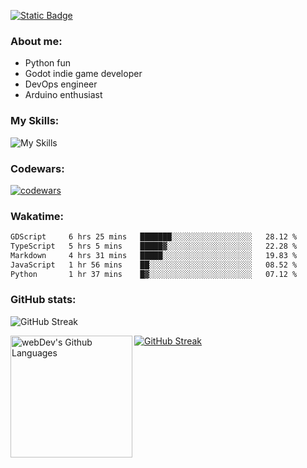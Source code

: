 [![Static Badge](https://img.shields.io/badge/Telegram-blue?style=flat&logo=telegram&link=https://t.me/sfkulagin)](https://t.me/sfkulagin)
### About me:

- Python fun
- Godot indie game developer
- DevOps engineer
- Arduino enthusiast

### My Skills:
![My Skills](https://go-skill-icons.vercel.app/api/icons?i=godot,defold,blender,gimp,inkscape,python,flask,fastapi,postgresql,mongodb,js,css,html,htmx,react,arduino,cpp,platformio,git,github,githubactions,docker,kubernetes,grafana,prometheus,vim,vscode,linux,terminal,arch,manjaro,debian,ubuntu&titles=true&perline=9)


### Codewars:

[![codewars](https://www.codewars.com/users/talkafk/badges/large)](https://www.codewars.com/users/talkafk)

### Wakatime:

<!--START_SECTION:waka-->

```txt
GDScript     6 hrs 25 mins   ███████░░░░░░░░░░░░░░░░░░   28.12 %
TypeScript   5 hrs 5 mins    █████▓░░░░░░░░░░░░░░░░░░░   22.28 %
Markdown     4 hrs 31 mins   █████░░░░░░░░░░░░░░░░░░░░   19.83 %
JavaScript   1 hr 56 mins    ██░░░░░░░░░░░░░░░░░░░░░░░   08.52 %
Python       1 hr 37 mins    █▓░░░░░░░░░░░░░░░░░░░░░░░   07.12 %
```

<!--END_SECTION:waka-->

### GitHub stats:
![GitHub Streak](https://github-readme-stats.vercel.app/api?username=talkafk&theme=dark)

<a href="https://github.com/anuraghazra/github-readme-stats"><img src="https://github-readme-streak-stats-eight.vercel.app/?user=talkafk&theme=dark&short_numbers=true" alt="GitHub Streak" /></a>
<a href="https://github.com/anuraghazra/github-readme-stats"><img height="195px" align="left" alt="webDev's Github Languages" src="https://github-readme-stats.vercel.app/api/top-langs/?username=talkafk&layout=donut&theme=dark" /></a>
